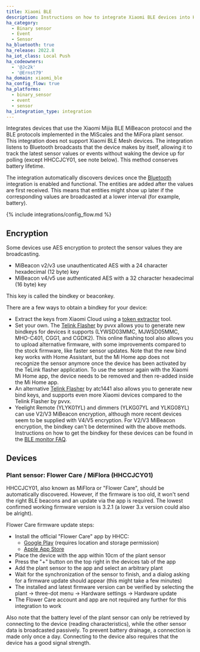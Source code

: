 ```yaml
---
title: Xiaomi BLE
description: Instructions on how to integrate Xiaomi BLE devices into Home Assistant.
ha_category:
  - Binary sensor
  - Event
  - Sensor
ha_bluetooth: true
ha_release: 2022.8
ha_iot_class: Local Push
ha_codeowners:
  - '@Jc2k'
  - '@Ernst79'
ha_domain: xiaomi_ble
ha_config_flow: true
ha_platforms:
  - binary_sensor
  - event
  - sensor
ha_integration_type: integration
---
```


Integrates devices that use the Xiaomi Mijia BLE MiBeacon protocol and the BLE protocols implemented in the MiScales and the MiFora plant sensor. This integration does not support Xiaomi BLE Mesh devices. The integration listens to Bluetooth broadcasts that the device makes by itself, allowing it to track the latest sensor values or events without waking the device up for polling (except HHCCJCY01, see note below). This method conserves battery lifetime.

The integration automatically discovers devices once the [Bluetooth](/integrations/bluetooth) integration is enabled and functional. The entities are added after the values are first received. This means that entities might show up later if the corresponding values are broadcasted at a lower interval (for example, battery).

{% include integrations/config_flow.md %}

## Encryption

Some devices use AES encryption to protect the sensor values they are broadcasting.

- MiBeacon v2/v3 use unauthenticated AES with a 24 character hexadecimal (12 byte) key
- MiBeacon v4/v5 use authenticated AES with a 32 character hexadecimal (16 byte) key

This key is called the bindkey or beaconkey.

There are a few ways to obtain a bindkey for your device:

- Extract the keys from Xiaomi Cloud using a [token extractor](https://github.com/PiotrMachowski/Xiaomi-cloud-tokens-extractor) tool.
- Set your own. The [Telink Flasher](https://pvvx.github.io/ATC_MiThermometer/TelinkMiFlasher.html) by pvvx allows you to generate new bindkeys for devices it supports (LYWSD03MMC, MJWSD05MMC, MHO-C401, CGG1, and CGDK2). This online flashing tool also allows you to upload alternative firmware, with some improvements compared to the stock firmware, like faster sensor updates. Note that the new bind key works with Home Assistant, but the Mi Home app does not recognize the sensor anymore once the device has been activated by the TeLink flasher application. To use the sensor again with the Xiaomi Mi Home app, the device needs to be removed and then re-added inside the Mi Home app.
- An alternative [Telink Flasher](https://atc1441.github.io/Temp_universal_mi_activate.html) by atc1441 also allows you to generate new bind keys, and supports even more Xiaomi devices compared to the Telink Flasher by pvvx.
- Yeelight Remote (YLYK01YL) and dimmers (YLKG07YL and YLKG08YL) can use V2/V3 MiBeacon encryption, although more recent devices seem to be supplied with V4/V5 encryption. For V2/V3 MiBeacon encryption, the bindkey can't be determined with the above methods. Instructions on how to get the bindkey for these devices can be found in the [BLE monitor FAQ](https://custom-components.github.io/ble_monitor/faq#how-to-get-the-mibeacon-v2v3-encryption-key).

## Devices

### Plant sensor: Flower Care / MiFlora (HHCCJCY01)

HHCCJCY01, also known as MiFlora or "Flower Care", should be automatically discovered. However, if the firmware is too old, it won't send the right BLE beacons and an update via the app is required. The lowest confirmed working firmware version is 3.2.1 (a lower 3.x version could also be alright).

Flower Care firmware update steps:

- Install the official "Flower Care" app by HHCC:
  - [Google Play](https://play.google.com/store/apps/details?id=com.huahuacaocao.flowercare) (requires location and storage permission)
  - [Apple App Store](https://apps.apple.com/app/flower-care/id1095274672)
- Place the device with the app within 10cm of the plant sensor
- Press the "+" button on the top right in the devices tab of the app
- Add the plant sensor to the app and select an arbitrary plant
- Wait for the synchronization of the sensor to finish, and a dialog asking for a firmware update should appear (this might take a few minutes)
- The installed and latest firmware version can be verified by selecting the plant -> three-dot menu -> Hardware settings -> Hardware update
- The Flower Care account and app are not required any further for this integration to work

Also note that the battery level of the plant sensor can only be retrieved by connecting to the device (reading characteristics), while the other sensor data is broadcasted passively. To prevent battery drainage, a connection is made only once a day. Connecting to the device also requires that the device has a good signal strength.
